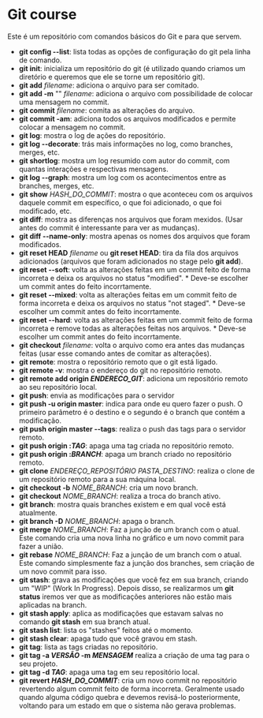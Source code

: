# Git course

Este é um repositório com comandos básicos do Git e para que servem.

- __git config --list__: lista todas as opções de configuração do git pela linha de comando.
- __git init__: inicializa um repositório do git (é utilizado quando criamos um diretório e queremos que ele se torne um repositório git).
- __git add__ *filename*: adiciona o arquivo para ser comitado.
- __git add -m__ "" *filename*: adiciona o arquivo com possibilidade de colocar uma mensagem no commit.
- __git commit__ *filename*: comita as alterações do arquivo.
- __git commit -am__: adiciona todos os arquivos modificados e permite colocar a mensagem no commit.
- __git log__: mostra o log de ações do repositório.
- __git log --decorate__: trás mais informações no log, como branches, merges, etc.
- __git shortlog__: mostra um log resumido com autor do commit, com quantas interações e respectivas mensagens.
- __git log --graph__: mostra um log com os acontecimentos entre as branches, merges, etc.
- __git show__ *HASH_DO_COMMIT*: mostra o que aconteceu com os arquivos daquele commit em específico, o que foi adicionado, o que foi modificado, etc. 
- __git diff__: mostra as diferenças nos arquivos que foram mexidos. (Usar antes do commit é interessante para ver as mudanças).
- __git diff --name-only__: mostra apenas os nomes dos arquivos que foram modificados.
- __git reset HEAD__ *filename* ou __git reset HEAD__: tira da fila dos arquivos adicionados (arquivos que foram adicionados no stage pelo __git add__).
- __git reset --soft__: volta as alterações feitas em um commit feito de forma incorreta e deixa os arquivos no status "modified". * Deve-se escolher um commit antes do feito incorrtamente.
- __git reset --mixed__: volta as alterações feitas em um commit feito de forma incorreta e deixa os arquivos no status "not staged". * Deve-se escolher um commit antes do feito incorrtamente.
- __git reset --hard__: volta as alterações feitas em um commit feito de forma incorreta e remove todas as alterações feitas nos arquivos. * Deve-se escolher um commit antes do feito incorrtamente.
- __git checkout__ *filename*: volta o arquivo como era antes das mudanças feitas (usar esse comando antes de comitar as alterações).
- __git remote__: mostra o repositório remoto que o git está ligado.
- __git remote -v__: mostra o endereço do git no repositório remoto.
- __git remote add origin *ENDERECO_GIT*__: adiciona um repositório remoto ao seu repositório local.
- __git push__: envia as modificações para o servidor
- __git push -u origin master__: indica para onde eu quero fazer o push. O primeiro parâmetro é o destino e o segundo é o branch que contém a modificação.
- __git push origin master --tags__: realiza o push das tags para o servidor remoto.
- __git push origin :*TAG*__: apaga uma tag criada no repositório remoto.
- __git push origin :*BRANCH*__: apaga um branch criado no repositório remoto.
- __git clone__ *ENDEREÇO_REPOSITÓRIO PASTA_DESTINO*: realiza o clone de um repositório remoto para a sua máquina local.
- __git checkout -b__ *NOME_BRANCH*: cria um novo branch.
- __git checkout__ *NOME_BRANCH*: realiza a troca do branch ativo.
- __git branch__: mostra quais branches existem e em qual você está atualmente.
- __git branch -D__ *NOME_BRANCH*: apaga o branch.
- __git merge__ *NOME_BRANCH*: Faz a junção de um branch com o atual. Este comando cria uma nova linha no gráfico e um novo commit para fazer a união.
- __git rebase__ *NOME_BRANCH*: Faz a junção de um branch com o atual. Este comando simplesmente faz a junção dos branches, sem criação de um novo commit para isso.
- __git stash__: grava as modificações que você fez em sua branch, criando um "WIP" (Work In Progress). Depois disso, se realizarmos um __git status__ iremos ver que as modificações anteriores não estão mais aplicadas na branch.
- __git stash apply__: aplica as modificações que estavam salvas no comando __git stash__ em sua branch atual.
- __git stash list__: lista os "stashes" feitos até o momento.
- __git stash clear__: apaga tudo que você gravou em stash.
- __git tag__: lista as tags criadas no repositório.
- __git tag -a *VERSÃO* -m *MENSAGEM*__ realiza a criação de uma tag para o seu projeto.
- __git tag -d *TAG*__: apaga uma tag em seu repositório local.
- __git revert *HASH_DO_COMMIT*__: cria um novo commit no repositório revertendo algum commit feito de forma incorreta. Geralmente usado quando alguma código quebra e devemos revisá-lo posteriormente, voltando para um estado em que o sistema não gerava problemas.